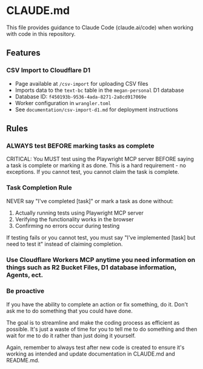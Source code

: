 # CLAUDE.md

This file provides guidance to Claude Code (claude.ai/code) when working with code in this repository.

## Features

### CSV Import to Cloudflare D1
- Page available at `/csv-import` for uploading CSV files
- Imports data to the `text-bc` table in the `megan-personal` D1 database
- Database ID: `f450193b-9536-4ada-8271-2a8cd917069e`
- Worker configuration in `wrangler.toml`
- See `documentation/csv-import-d1.md` for deployment instructions

## Rules

### ALWAYS test BEFORE marking tasks as complete
CRITICAL: You MUST test using the Playwright MCP server BEFORE saying a task is complete or marking it as done. This is a hard requirement - no exceptions. If you cannot test, you cannot claim the task is complete.

### Task Completion Rule
NEVER say "I've completed [task]" or mark a task as done without:
1. Actually running tests using Playwright MCP server
2. Verifying the functionality works in the browser
3. Confirming no errors occur during testing

If testing fails or you cannot test, you must say "I've implemented [task] but need to test it" instead of claiming completion.

### Use Cloudflare Workers MCP anytime you need information on things such as R2 Bucket Files, D1 database information, Agents, ect.

### Be proactive
If you have the ability to complete an action or fix something, do it. Don't ask me to do something that you could have done. 

The goal is to streamline and make the coding process as efficient as possible. It's just a waste of time for you to tell me to do something and then wait for me to do it rather than just doing it yourself.

Again, remember to always test after new code is created to ensure it's working as intended and update documentation in CLAUDE.md and README.md.
